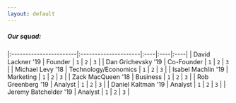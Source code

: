 ```yaml
---
layout: default
---
```


##### [](#header-5)Our squad:

|:-----------------------|:---------------------|:----|:----|:----|
| David Lackner  '19     | Founder              | `1` | `2` | `3` |
| Dan Grichevsky '19     | Co-Founder           | `1` | `2` | `3` |
| Michael Levy   '18     | Technology/Economics | `1` | `2` | `3` |
| Isabel Machlin '19     | Marketing            | `1` | `2` | `3` |
| Zack MacQueen  '18     | Business             | `1` | `2` | `3` |
| Rob Greenberg  '19     | Analyst              | `1` | `2` | `3` |
| Daniel Kaltman '19     | Analyst              | `1` | `2` | `3` |
| Jeremy Batchelder '19  | Analyst              | `1` | `2` | `3` |
